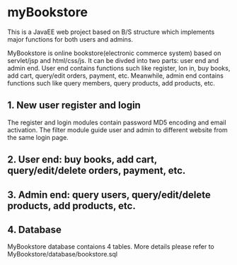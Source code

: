 # myBookstore
This is a JavaEE web project based on B/S structure which implements major functions for both users and admins.
 
MyBookstore is online bookstore(electronic commerce system) based on servlet/jsp and html/css/js. It can be divded into two parts: user end and admin end. User end contains functions such like register, lon in, buy books, add cart, query/edit orders, payment, etc. Meanwhile, admin end contains functions such like query members, query products, add products, etc.
## 1. New user register and login
The register and login modules contain password MD5 encoding and email activation. The filter module guide user and admin to different website from the same login page.

## 2. User end: buy books, add cart, query/edit/delete orders, payment, etc.
## 3. Admin end: query users, query/edit/delete products, add products, etc.
## 4. Database
MyBookstore database contaions 4 tables. More details please refer to MyBookstore/database/bookstore.sql
